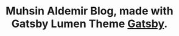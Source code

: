 <h1 align="center">
  Muhsin Aldemir Blog, made with Gatsby Lumen Theme <a href="https://github.com/gatsbyjs/gatsby" target="_blank">Gatsby</a>.
</h1>
